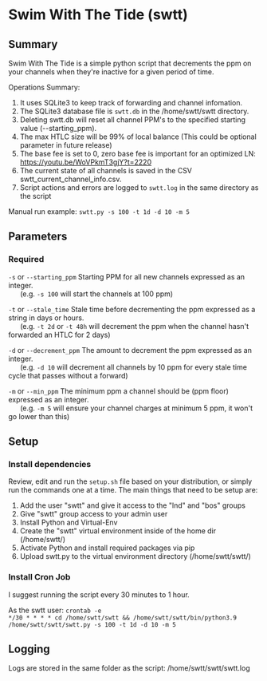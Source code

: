 # Swim With The Tide (swtt) 
## Summary
Swim With The Tide is a simple python script that decrements the ppm on your channels when they're inactive for a given period of time.  

Operations Summary:  
1. It uses SQLite3 to keep track of forwarding and channel infomation.  
2. The SQLite3 database file is ```swtt.db``` in the /home/swtt/swtt directory.  
3. Deleting swtt.db will reset all channel PPM's to the specified starting value (--starting_ppm).  
4. The max HTLC size will be 99% of local balance (This could be optional parameter in future release)  
5. The base fee is set to 0, zero base fee is important for an optimized LN: https://youtu.be/WoVPkmT3gjY?t=2220  
6. The current state of all channels is saved in the CSV swtt_current_channel_info.csv.  
7. Script actions and errors are logged to ```swtt.log``` in the same directory as the script  

Manual run example: ```swtt.py -s 100 -t 1d -d 10 -m 5```  

## Parameters
### Required
```-s``` or ```--starting_ppm``` Starting PPM for all new channels expressed as an integer.  
&nbsp;&nbsp;&nbsp;&nbsp;&nbsp;&nbsp;(e.g. ```-s 100``` will start the channels at 100 ppm)  

```-t```  or ```--stale_time``` Stale time before decrementing the ppm expressed as a string in days or hours.  
&nbsp;&nbsp;&nbsp;&nbsp;&nbsp;&nbsp;(e.g. ```-t 2d``` or ```-t 48h``` will decrement the ppm when the channel hasn't forwarded an HTLC for 2 days)  

```-d``` or ```--decrement_ppm``` The amount to decrement the ppm expressed as an integer.  
&nbsp;&nbsp;&nbsp;&nbsp;&nbsp;&nbsp;(e.g. ```-d 10``` will decrement all channels by 10 ppm for every stale time cycle that passes without a forward)  

```-m``` or ```--min_ppm``` The minimum ppm a channel should be (ppm floor) expressed as an integer.  
&nbsp;&nbsp;&nbsp;&nbsp;&nbsp;&nbsp;(e.g. ```-m 5``` will ensure your channel charges at minimum 5 ppm, it won't go lower than this)  

## Setup
### Install dependencies
Review, edit and run the ```setup.sh``` file based on your distribution, or simply run the commands one at a time.
The main things that need to be setup are:
1. Add the user "swtt" and give it access to the "lnd" and "bos" groups
2. Give "swtt" group access to your admin user
3. Install Python and Virtual-Env
4. Create the "swtt" virtual environment inside of the home dir (/home/swtt/)
5. Activate Python and install required packages via pip
6. Upload swtt.py to the virtual environment directory (/home/swtt/swtt/)

### Install Cron Job
I suggest running the script every 30 minutes to 1 hour.

As the swtt user: ```crontab -e```  
```*/30 * * * * cd /home/swtt/swtt && /home/swtt/swtt/bin/python3.9 /home/swtt/swtt/swtt.py -s 100 -t 1d -d 10 -m 5```  

## Logging
Logs are stored in the same folder as the script: /home/swtt/swtt/swtt.log